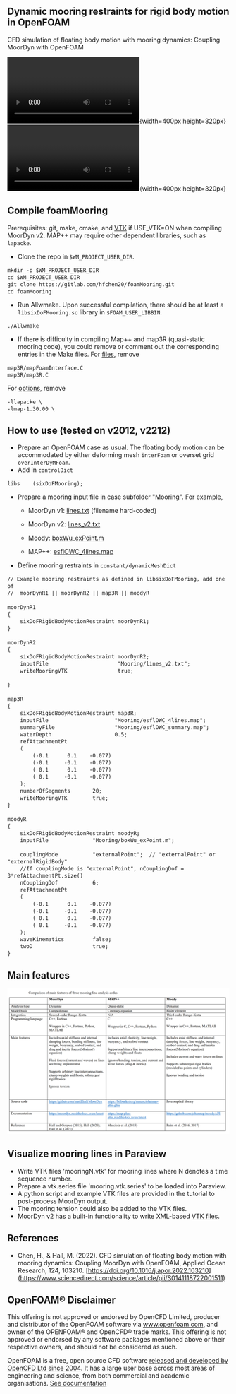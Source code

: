 ## Dynamic mooring restraints for rigid body motion in OpenFOAM
CFD simulation of floating body motion with mooring dynamics: Coupling MoorDyn with OpenFOAM

![One floater](tutorial/misc/Animation_overset3d_h12t20.mp4){width=400px height=320px}
![Two floaters](tutorial/misc/twoBody_moored.mp4){width=400px height=320px}

## Compile foamMooring
Prerequisites: git, make, cmake, and [VTK](https://gitlab.com/hfchen20/foamMooring/-/merge_requests/3) if USE_VTK=ON when compiling MoorDyn v2. MAP++ may require other dependent libraries, such as `lapacke`.
- Clone the repo in `$WM_PROJECT_USER_DIR`.
```
mkdir -p $WM_PROJECT_USER_DIR 
cd $WM_PROJECT_USER_DIR 
git clone https://gitlab.com/hfchen20/foamMooring.git 
cd foamMooring 
```
- Run Allwmake. Upon successful compilation, there should be at least a `libsixDoFMooring.so` library in `$FOAM_USER_LIBBIN`.
```
./Allwmake
```

- If there is difficulty in compiling Map++ and map3R (quasi-static mooring code), you could remove or comment out the corresponding entries in the Make files. For [files](/src/sixDoFMooringRestraints/Make/files), remove
```
map3R/mapFoamInterface.C
map3R/map3R.C
```
For [options](/src/sixDoFMooringRestraints/Make/options), remove
```
-llapacke \
-lmap-1.30.00 \
```

## How to use (tested on v2012, v2212)
- Prepare an OpenFOAM case as usual. The floating body motion can be accommodated by either deforming mesh `interFoam` or overset grid `overInterDyMFoam`.
- Add in `controlDict`
```
libs    (sixDoFMooring); 
```
- Prepare a mooring input file in case subfolder "Mooring". For example,
   - MoorDyn v1: [lines.txt](tutorial/sixDoF_2D/overset/background/Mooring) (filename hard-coded)

   - MoorDyn v2: [lines_v2.txt](tutorial/sixDoF_2D/overset/background/Mooring)

   - Moody: [boxWu_exPoint.m](tutorial/sixDoF_2D/overset/background/Mooring)

   - MAP++: [esflOWC_4lines.map](tutorial/sixDoF_2D/overset/background/Mooring)

- Define mooring restraints in `constant/dynamicMeshDict`
```
// Example mooring restraints as defined in libsixDoFMooring, add one of
//	moorDynR1 || moorDynR2 || map3R || moodyR 

moorDynR1
{
	sixDoFRigidBodyMotionRestraint moorDynR1;
}

moorDynR2
{
	sixDoFRigidBodyMotionRestraint moorDynR2;
	inputFile                      "Mooring/lines_v2.txt";
	writeMooringVTK                true;

}

map3R
{
	sixDoFRigidBodyMotionRestraint map3R;
	inputFile                     "Mooring/esflOWC_4lines.map";
	summaryFile                   "Mooring/esflOWC_summary.map";
	waterDepth                    0.5;
	refAttachmentPt
	(
		(-0.1      0.1    -0.077)
		(-0.1     -0.1    -0.077)
		( 0.1      0.1    -0.077)
		( 0.1     -0.1    -0.077)
	);
	numberOfSegments       20;
	writeMooringVTK        true;
}

moodyR
{
	sixDoFRigidBodyMotionRestraint moodyR;
	inputFile              "Mooring/boxWu_exPoint.m";

	couplingMode           "externalPoint";  // "externalPoint" or "externalRigidBody"
	//If couplingMode is "externalPoint", nCouplingDof = 3*refAttachmentPt.size()
	nCouplingDof           6;
	refAttachmentPt
	(
		(-0.1      0.1    -0.077)
		(-0.1     -0.1    -0.077)
		( 0.1      0.1    -0.077)
		( 0.1     -0.1    -0.077)
	);
	waveKinematics         false;
	twoD                   true;
}
```

## Main features
![Three mooring line codes](tutorial/misc/comparison_3_mooring_codes.PNG)

## Visualize mooring lines in Paraview
- Write VTK files 'mooringN.vtk' for mooring lines where N denotes a time sequence number.
- Prepare a vtk.series file 'mooring.vtk.series' to be loaded into Paraview.
- A python script and example VTK files are provided in the tutorial to post-process MoorDyn output.
- The mooring tension could also be added to the VTK files.
- MoorDyn v2 has a built-in functionality to write XML-based [VTK files](https://gitlab.com/hfchen20/foamMooring/-/merge_requests/3).

## References
- Chen, H., & Hall, M. (2022). CFD simulation of floating body motion with mooring dynamics: Coupling MoorDyn with OpenFOAM,
Applied Ocean Research, 124, 103210. [https://doi.org/10.1016/j.apor.2022.103210](https://www.sciencedirect.com/science/article/pii/S0141118722001511)

## OpenFOAM® Disclaimer

This offering is not approved or endorsed by OpenCFD Limited, producer and distributor of the OpenFOAM software via www.openfoam.com, and owner of the OPENFOAM® and OpenCFD® trade marks. This offering is not approved or endorsed by any software packages mentioned above or their respective owners, and should not be considered as such.

OpenFOAM is a free, open source CFD software [released and developed by OpenCFD Ltd since 2004](http://www.openfoam.com/history/).
It has a large user base across most areas of engineering and science, from both commercial and academic organisations. [See documentation](http://www.openfoam.com/documentation)

